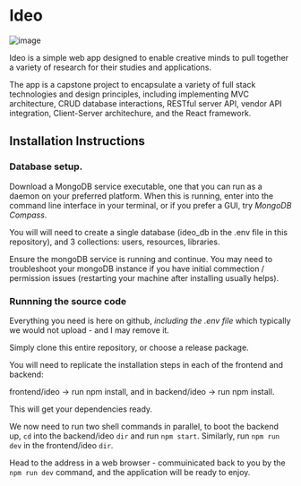 # Ideo

![image](https://github.com/user-attachments/assets/d00c7a9c-d407-44f9-9e9a-19d17e71fbee)

Ideo is a simple web app designed to enable creative minds to pull together a variety of research for their studies and applications.

The app is a capstone project to encapsulate a variety of full stack technologies and design principles, including implementing MVC architecture, CRUD database interactions, RESTful server API, vendor API integration, Client-Server architechure, and the React framework.


## Installation Instructions

### Database setup.

Download a MongoDB service executable, one that you can run as a daemon on your preferred platform. When this is running, enter into the command line interface in your terminal, or if you prefer a GUI, try _MongoDB Compass_.

You will will need to create a single database (ideo_db in the .env file in this repository), and 3 collections: users, resources, libraries.

Ensure the mongoDB service is running and continue. You may need to troubleshoot your mongoDB instance if you have initial commection / permission issues (restarting your machine after installing usually helps).

### Runnning the source code

Everything you need is here on github, _including the .env file_ which typically we would not upload - and I may remove it.

Simply clone this entire repository, or choose a release package.

You will need to replicate the installation steps in each of the frontend and backend:

frontend/ideo -> run npm install, and in backend/ideo -> run npm install.

This will get your dependencies ready.

We now need to run two shell commands in parallel, to boot the backend up, ```cd``` into the backend/ideo ```dir``` and run ```npm start```. Similarly,  run ```npm run dev``` in the frontend/ideo ```dir```.

Head to the address in a web browser - commuinicated back to you by the ```npm run dev``` command, and the application will be ready to enjoy.
